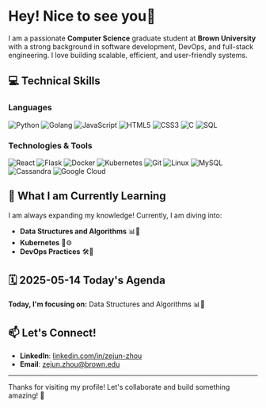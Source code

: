 # Hey! Nice to see you👋

I am a passionate **Computer Science** graduate student at **Brown University** with a strong background in software development, DevOps, and full-stack engineering. I love building scalable, efficient, and user-friendly systems. 

## 💻 Technical Skills

### **Languages**  
![Python](https://img.shields.io/badge/Python-3776AB?style=for-the-badge&logo=python&logoColor=white)
![Golang](https://img.shields.io/badge/Go-00ADD8?style=for-the-badge&logo=go&logoColor=white)
![JavaScript](https://img.shields.io/badge/JavaScript-F7DF1E?style=for-the-badge&logo=javascript&logoColor=black)
![HTML5](https://img.shields.io/badge/HTML5-E34F26?style=for-the-badge&logo=html5&logoColor=white)
![CSS3](https://img.shields.io/badge/CSS3-1572B6?style=for-the-badge&logo=css3&logoColor=white)
![C](https://img.shields.io/badge/C-A8B9CC?style=for-the-badge&logo=c&logoColor=white)
![SQL](https://img.shields.io/badge/SQL-4479A1?style=for-the-badge&logo=mysql&logoColor=white)

### **Technologies & Tools**  
![React](https://img.shields.io/badge/React-61DAFB?style=for-the-badge&logo=react&logoColor=black)
![Flask](https://img.shields.io/badge/Flask-000000?style=for-the-badge&logo=flask&logoColor=white)
![Docker](https://img.shields.io/badge/Docker-2496ED?style=for-the-badge&logo=docker&logoColor=white)
![Kubernetes](https://img.shields.io/badge/Kubernetes-326CE5?style=for-the-badge&logo=kubernetes&logoColor=white)
![Git](https://img.shields.io/badge/Git-F05032?style=for-the-badge&logo=git&logoColor=white)
![Linux](https://img.shields.io/badge/Linux-FCC624?style=for-the-badge&logo=linux&logoColor=black)
![MySQL](https://img.shields.io/badge/MySQL-4479A1?style=for-the-badge&logo=mysql&logoColor=white)
![Cassandra](https://img.shields.io/badge/Cassandra-1287B1?style=for-the-badge&logo=apache-cassandra&logoColor=white)
![Google Cloud](https://img.shields.io/badge/Google_Cloud-4285F4?style=for-the-badge&logo=google-cloud&logoColor=white)


## 🌱 What I am Currently Learning

I am always expanding my knowledge! Currently, I am diving into:  
- **Data Structures and Algorithms** 📊🧠  
- **Kubernetes** 🚢⚙️  
- **DevOps Practices** 🛠️🔧  

## 🗓️ 2025-05-14 Today's Agenda

**Today, I'm focusing on:** Data Structures and Algorithms 📊🧠

## 📫 Let's Connect!

- **LinkedIn**: [linkedin.com/in/zejun-zhou](https://www.linkedin.com/in/zejun-zhou)  
- **Email**: [zejun.zhou@brown.edu](mailto:zejun.zhou@brown.edu)  

---

Thanks for visiting my profile! Let's collaborate and build something amazing! 🚀  


